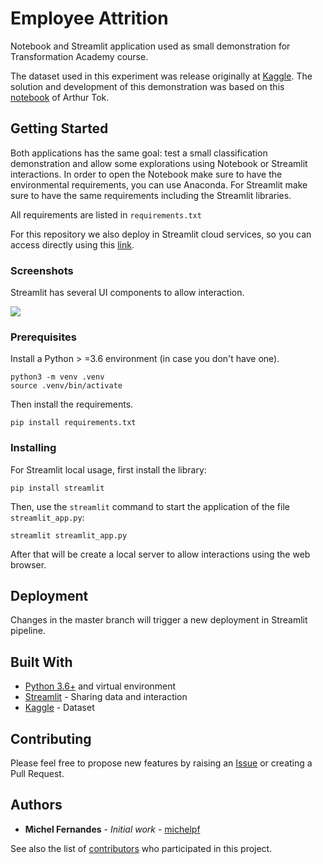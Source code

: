 # Employee Attrition

Notebook and Streamlit application used as small demonstration for Transformation Academy course.

The dataset used in this experiment was release originally at [Kaggle](https://www.kaggle.com/pavansubhasht/ibm-hr-analytics-attrition-dataset).
The solution and development of this demonstration was based on this [notebook](https://www.kaggle.com/arthurtok/employee-attrition-via-ensemble-tree-based-methods) of Arthur Tok.


## Getting Started

Both applications has the same goal: test a small classification demonstration and allow some explorations using Notebook or Streamlit interactions.
In order to open the Notebook make sure to have the environmental requirements, you can use Anaconda. For Streamlit make sure to have the same requirements including the Streamlit libraries.

All requirements are listed in ```requirements.txt``` 

For this repository we also deploy in Streamlit cloud services, so you can access directly using this [link](https://share.streamlit.io/eylatamsouth/ta-employee-attrition).


### Screenshots

Streamlit has several UI components to allow interaction.

![](img/demo.gif)

### Prerequisites

Install a Python > =3.6 environment (in case you don't have one).

```
python3 -m venv .venv
source .venv/bin/activate
```

Then install the requirements.

```
pip install requirements.txt
```

### Installing

For Streamlit local usage, first install the library:

```
pip install streamlit
```

Then, use the ```streamlit``` command to start the application of the file ```streamlit_app.py```:

```
streamlit streamlit_app.py
```

After that will be create a local server to allow interactions using the web browser.

## Deployment

Changes in the master branch will trigger a new deployment in Streamlit pipeline.

## Built With

* [Python 3.6+](https://python.org) and virtual environment
* [Streamlit](https://www.streamlit.io/) - Sharing data and interaction
* [Kaggle](kaggle.com/) - Dataset

## Contributing

Please feel free to propose new features by raising an [Issue](https://github.com/EYLatamSouth/ta-beer-consuption/issues/new/choose) or creating a Pull Request.

## Authors

* **Michel Fernandes** - *Initial work* - [michelpf](https://github.com/michelpf)

See also the list of [contributors](https://github.com/EYLatamSouth/ta-beer-consuption/contributors) who participated in this project.